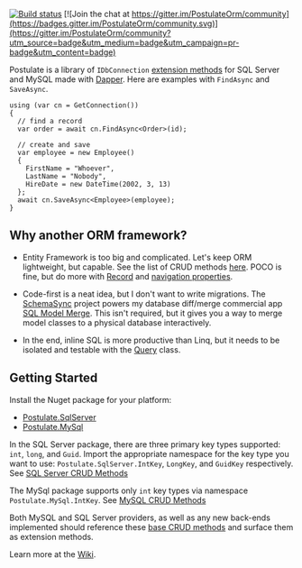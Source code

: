 [![Build status](https://ci.appveyor.com/api/projects/status/i8uoaftti334xuth/branch/master?svg=true)](https://ci.appveyor.com/project/adamosoftware/postulate/branch/master) [![Join the chat at https://gitter.im/PostulateOrm/community](https://badges.gitter.im/PostulateOrm/community.svg)](https://gitter.im/PostulateOrm/community?utm_source=badge&utm_medium=badge&utm_campaign=pr-badge&utm_content=badge)

Postulate is a library of `IDbConnection` [extension methods](https://github.com/adamosoftware/Postulate/wiki/Crud-method-reference) for SQL Server and MySQL made with [Dapper](https://github.com/StackExchange/Dapper). Here are examples with `FindAsync` and `SaveAsync`.

```
using (var cn = GetConnection())
{
  // find a record
  var order = await cn.FindAsync<Order>(id);
  
  // create and save
  var employee = new Employee()
  {
    FirstName = "Whoever",
    LastName = "Nobody",
    HireDate = new DateTime(2002, 3, 13)
  };
  await cn.SaveAsync<Employee>(employee);
}
```
## Why another ORM framework?
- Entity Framework is too big and complicated. Let's keep ORM lightweight, but capable. See the list of CRUD methods [here](https://github.com/adamosoftware/Postulate/wiki/Crud-method-reference). POCO is fine, but do more with [Record](https://github.com/adamosoftware/Postulate/wiki/Use-Base.Record-and-IUser-for-audit-tracking-and-more) and [navigation properties](https://github.com/adamosoftware/Postulate/wiki/Using-IFindRelated-to-implement-navigation-properties).

- Code-first is a neat idea, but I don't want to write migrations. The [SchemaSync](https://github.com/adamosoftware/SchemaSync) project powers my database diff/merge commercial app [SQL Model Merge](https://aosoftware.net/Project/SqlModelMerge). This isn't required, but it gives you a way to merge model classes to a physical database interactively.

- In the end, inline SQL is more productive than Linq, but it needs to be isolated and testable with the [Query](https://github.com/adamosoftware/Postulate/wiki/Using-the-Query-class) class.

## Getting Started
Install the Nuget package for your platform:
- [Postulate.SqlServer](https://www.nuget.org/packages/Postulate.SqlServer)
- [Postulate.MySql](https://www.nuget.org/packages/Postulate.MySql)

In the SQL Server package, there are three primary key types supported: `int`, `long`, and `Guid`. Import the appropriate namespace for the key type you want to use: `Postulate.SqlServer.IntKey`, `LongKey`, and `GuidKey` respectively. See [SQL Server CRUD Methods](https://github.com/adamosoftware/Postulate/wiki/SQL-Server-CRUD-Methods)

The MySql package supports only `int` key types via namespace `Postulate.MySql.IntKey`. See [MySQL CRUD Methods](https://github.com/adamosoftware/Postulate/wiki/MySQL-CRUD-Methods)

Both MySQL and SQL Server providers, as well as any new back-ends implemented should reference these [base CRUD methods](https://github.com/adamosoftware/Postulate/wiki/Crud-method-reference) and surface them as extension methods.

Learn more at the [Wiki](https://github.com/adamosoftware/Postulate/wiki).
